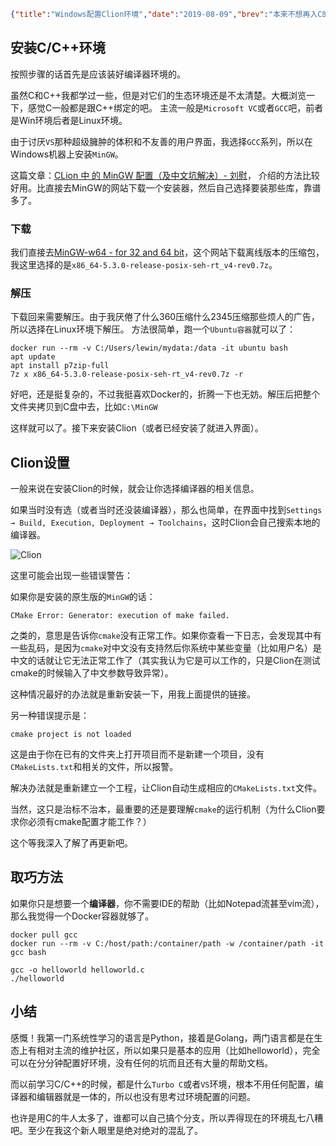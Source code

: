 ```json lw-blog-meta
{"title":"Windows配置Clion环境","date":"2019-08-09","brev":"本来不想再入C的坑了，可是无奈学操作系统必须要懂C，那么就只好配置一下开发环境了。借鉴以往的经验，决定继续充分利用IDE的强大功能来帮助学习。","tags":["C"],"path":"blog/2019/190810-Windows配置Clion环境.md"}
```



## 安装C/C++环境

按照步骤的话首先是应该装好编译器环境的。

虽然C和C++我都学过一些，但是对它们的生态环境还是不太清楚。大概浏览一下，感觉C一般都是跟C++绑定的吧。
主流一般是`Microsoft VC`或者`GCC`吧，前者是Win环境后者是Linux环境。

由于讨厌`VS`那种超级臃肿的体积和不友善的用户界面，我选择`GCC`系列，所以在Windows机器上安装`MinGW`。

这篇文章：[CLion 中 的 MinGW 配置（及中文坑解决）- 刘慰](https://zhuanlan.zhihu.com/p/43680621)，
介绍的方法比较好用。比直接去MinGW的网站下载一个安装器，然后自己选择要装那些库，靠谱多了。

### 下载

我们直接去[MinGW-w64 - for 32 and 64 bit](https://sourceforge.net/projects/mingw-w64/files/Toolchains%20targetting%20Win64/Personal%20Builds/mingw-builds/5.3.0/threads-posix/seh/)，这个网站下载离线版本的压缩包，我这里选择的是`x86_64-5.3.0-release-posix-seh-rt_v4-rev0.7z`。

### 解压

下载回来需要解压。由于我厌倦了什么360压缩什么2345压缩那些烦人的广告，所以选择在Linux环境下解压。
方法很简单，跑一个`Ubuntu容器`就可以了：

```shell
docker run --rm -v C:/Users/lewin/mydata:/data -it ubuntu bash
apt update
apt install p7zip-full
7z x x86_64-5.3.0-release-posix-seh-rt_v4-rev0.7z -r
```

好吧，还是挺复杂的，不过我挺喜欢Docker的，折腾一下也无妨。解压后把整个文件夹拷贝到C盘中去，比如`C:\MinGW`

这样就可以了。接下来安装Clion（或者已经安装了就进入界面）。

## Clion设置

一般来说在安装Clion的时候，就会让你选择编译器的相关信息。

如果当时没有选（或者当时还没装编译器），那么也简单，在界面中找到`Settings → Build, Execution, Deployment → Toolchains`，这时Clion会自己搜索本地的编译器。

![Clion](/static/blog/2019-08-10-Clion.png)

这里可能会出现一些错误警告：

如果你是安装的原生版的`MinGW`的话：

```text
CMake Error: Generator: execution of make failed.
```

之类的，意思是告诉你`cmake`没有正常工作。如果你查看一下日志，会发现其中有一些乱码，是因为`cmake`对中文没有支持然后你系统中某些变量（比如用户名）是中文的话就让它无法正常工作了（其实我认为它是可以工作的，只是Clion在测试cmake的时候输入了中文参数导致异常）。

这种情况最好的办法就是重新安装一下，用我上面提供的链接。

另一种错误提示是：

```text
cmake project is not loaded
```

这是由于你在已有的文件夹上打开项目而不是新建一个项目，没有`CMakeLists.txt`和相关的文件，所以报警。

解决办法就是重新建立一个工程，让Clion自动生成相应的`CMakeLists.txt`文件。

当然，这只是治标不治本，最重要的还是要理解`cmake`的运行机制（为什么Clion要求你必须有cmake配置才能工作？）

这个等我深入了解了再更新吧。

## 取巧方法

如果你只是想要一个**编译器**，你不需要IDE的帮助（比如Notepad流甚至vim流），那么我觉得一个Docker容器就够了。

```shell
docker pull gcc
docker run --rm -v C:/host/path:/container/path -w /container/path -it gcc bash

gcc -o helloworld helloworld.c
./helloworld
```

## 小结

感慨！我第一门系统性学习的语言是Python，接着是Golang，两门语言都是在生态上有相对主流的维护社区，所以如果只是基本的应用（比如helloworld），完全可以在分分钟配置好环境，没有任何的坑而且还有大量的帮助文档。

而以前学习C/C++的时候，都是什么`Turbo C`或者`VS`环境，根本不用任何配置，编译器和编辑器就是一体的，所以也没有思考过环境配置的问题。

也许是用C的牛人太多了，谁都可以自己搞个分支，所以弄得现在的环境乱七八糟吧。至少在我这个新人眼里是绝对绝对的混乱了。
